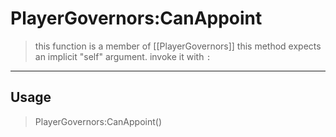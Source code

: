 # PlayerGovernors:CanAppoint
> this function is a member of [[PlayerGovernors]]
> this method expects an implicit "self" argument. invoke it with `:`
-----
## Usage
> PlayerGovernors:CanAppoint()
